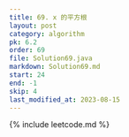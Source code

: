 ```yaml
---
title: 69. x 的平方根 
layout: post
category: algorithm
pk: 6.2
order: 69
file: Solution69.java
markdown: Solution69.md
start: 24
end: -1
skip: 4
last_modified_at: 2023-08-15
---
```


{% include leetcode.md %}